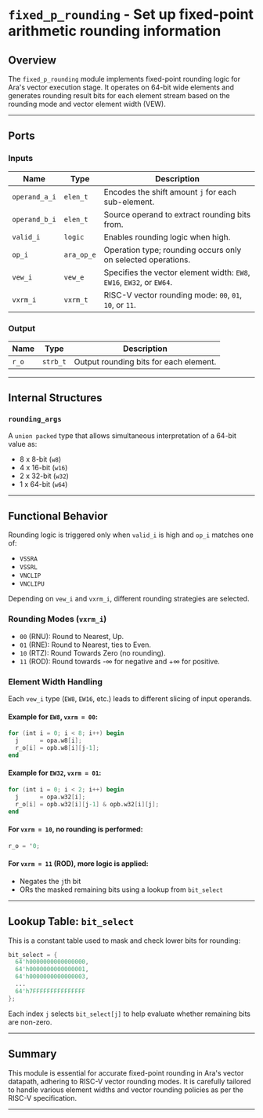 # `fixed_p_rounding` - Set up fixed-point arithmetic rounding information

## Overview

The `fixed_p_rounding` module implements fixed-point rounding logic for Ara's vector execution stage. It operates on 64-bit wide elements and generates rounding result bits for each element stream based on the rounding mode and vector element width (VEW).

---

## Ports

### Inputs

| Name            | Type         | Description |
|-----------------|--------------|-------------|
| `operand_a_i`   | `elen_t`     | Encodes the shift amount `j` for each sub-element. |
| `operand_b_i`   | `elen_t`     | Source operand to extract rounding bits from. |
| `valid_i`       | `logic`      | Enables rounding logic when high. |
| `op_i`          | `ara_op_e`   | Operation type; rounding occurs only on selected operations. |
| `vew_i`         | `vew_e`      | Specifies the vector element width: `EW8`, `EW16`, `EW32`, or `EW64`. |
| `vxrm_i`        | `vxrm_t`     | RISC-V vector rounding mode: `00`, `01`, `10`, or `11`. |

### Output

| Name            | Type         | Description |
|-----------------|--------------|-------------|
| `r_o`           | `strb_t`     | Output rounding bits for each element. |

---

## Internal Structures

### `rounding_args`
A `union packed` type that allows simultaneous interpretation of a 64-bit value as:
- 8 x 8-bit (`w8`)
- 4 x 16-bit (`w16`)
- 2 x 32-bit (`w32`)
- 1 x 64-bit (`w64`)

---

## Functional Behavior

Rounding logic is triggered only when `valid_i` is high and `op_i` matches one of:
- `VSSRA`
- `VSSRL`
- `VNCLIP`
- `VNCLIPU`

Depending on `vew_i` and `vxrm_i`, different rounding strategies are selected.

### Rounding Modes (`vxrm_i`)
- `00` (RNU): Round to Nearest, Up.
- `01` (RNE): Round to Nearest, ties to Even.
- `10` (RTZ): Round Towards Zero (no rounding).
- `11` (ROD): Round towards -∞ for negative and +∞ for positive.

### Element Width Handling

Each `vew_i` type (`EW8`, `EW16`, etc.) leads to different slicing of input operands.

#### Example for `EW8`, `vxrm = 00`:
```verilog
for (int i = 0; i < 8; i++) begin
  j      = opa.w8[i];
  r_o[i] = opb.w8[i][j-1];
end
```

#### Example for `EW32`, `vxrm = 01`:
```verilog
for (int i = 0; i < 2; i++) begin
  j      = opa.w32[i];
  r_o[i] = opb.w32[i][j-1] & opb.w32[i][j];
end
```

#### For `vxrm = 10`, no rounding is performed:
```verilog
r_o = '0;
```

#### For `vxrm = 11` (ROD), more logic is applied:
- Negates the `j`th bit
- ORs the masked remaining bits using a lookup from `bit_select`

---

## Lookup Table: `bit_select`

This is a constant table used to mask and check lower bits for rounding:
```verilog
bit_select = {
  64'h0000000000000000,
  64'h0000000000000001,
  64'h0000000000000003,
  ...
  64'h7FFFFFFFFFFFFFFF
};
```

Each index `j` selects `bit_select[j]` to help evaluate whether remaining bits are non-zero.

---

## Summary

This module is essential for accurate fixed-point rounding in Ara's vector datapath, adhering to RISC-V vector rounding modes. It is carefully tailored to handle various element widths and vector rounding policies as per the RISC-V specification.

---
